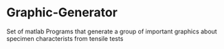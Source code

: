 # Graphic-Generator
Set of matlab Programs that generate a group of important graphics about specimen characterists from tensile tests
